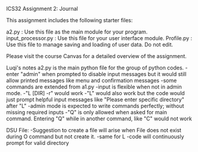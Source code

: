 ICS32 Assignment 2: Journal

This assignment includes the following starter files:

a2.py : Use this file as the main module for your program.
input_processor.py : Use this file for your user interface module.
Profile.py : Use this file to manage saving and loading of user data. Do not edit.

Please visit the course Canvas for a detailed overview of the assignment.

Luqi's notes
a2.py is the main python file for the group of python codes.
-enter "admin" when prompted to disable input messages but it would still allow printed messages like menu and confirmation messages
-some commands are extended from a1.py
-input is flexible when not in admin mode.
  -"L [DIR] -r" would work
  -"L" would also work but the code would just prompt helpful input messages like "Please enter specific directory" after "L"
-admin mode is expected to write commands perfectly; without missing required inputs
-"Q" is only allowed when asked for main command. Entering "Q" while in another command, like "C" would not work

DSU File:
-Suggestion to create a file will arise when File does not exist during O command but not create it.
  -same for L
  -code will continuously prompt for valid directory